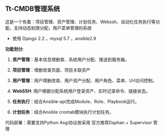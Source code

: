 ## Tt-CMDB管理系统

这是一个有着：项目管理、资产管理、计划任务、Webssh、自动化任务执行等功能，支持动态权限分配，用户菜单管理的系统

* 使用 Django 2.2 ，mysql 5.7 ，ansible2.9 

**功能划分**:

1. **资产管理**：基本信息增删查、系统用户分配、推送到服务器。

2. **项目管理**：增删改查页面、项目关联资产

3. **用户管理**：用户增删改查、用户资产分配、用户角色、菜单、Url访问控制。

4. **WebSSH**: 用户根据分配系统用户登录资产、实时记录命令、链接状态。 

5. **任务执行**：结合Ansible-api完成Module、Role、Playbook运行。

6. **计划任务**：结合Ansible crontab模块执行计划任务。

代码部署：需要支持Python Asgi协议故采用 官方推荐Daphan + Supervisor 管理 





